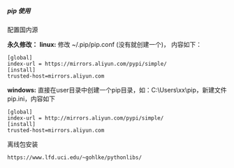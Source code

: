 ##### pip 使用

配置国内源

**永久修改：** 
**linux:** 
修改 ~/.pip/pip.conf (没有就创建一个)， 内容如下：

```
[global]
index-url = https://mirrors.aliyun.com/pypi/simple/
[install]
trusted-host=mirrors.aliyun.com
```

**windows:** 
直接在user目录中创建一个pip目录，如：C:\Users\xx\pip，新建文件pip.ini，内容如下

```
[global]
index-url = http://mirrors.aliyun.com/pypi/simple/
[install]
trusted-host=mirrors.aliyun.com
```



离线包安装

```
https://www.lfd.uci.edu/~gohlke/pythonlibs/
```

